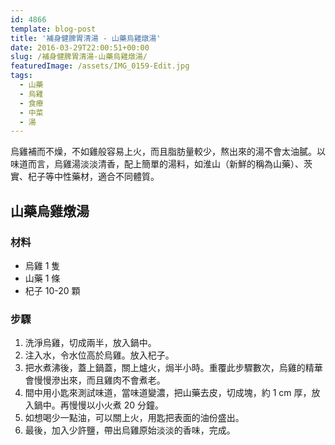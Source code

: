 ```yaml
---
id: 4866
template: blog-post
title: '補身健脾胃清湯 - 山藥烏雞燉湯'
date: 2016-03-29T22:00:51+00:00
slug: /補身健脾胃清湯-山藥烏雞燉湯/
featuredImage: /assets/IMG_0159-Edit.jpg
tags:
  - 山藥
  - 烏雞
  - 食療
  - 中菜
  - 湯
---
```

烏雞補而不燥，不如雞般容易上火，而且脂肪量較少，熬出來的湯不會太油膩。以味道而言，烏雞湯淡淡清香，配上簡單的湯料，如淮山（新鮮的稱為山藥）、茨實、杞子等中性藥材，適合不同體質。

<!--more-->

## 山藥烏雞燉湯

### 材料

* 烏雞 1 隻
* 山藥 1 條
* 杞子 10-20 顆

### 步驟

  1. 洗淨烏雞，切成兩半，放入鍋中。
  2. 注入水，令水位高於烏雞。放入杞子。
  3. 把水煮沸後，蓋上鍋蓋，關上爐火，焗半小時。重覆此步驟數次，烏雞的精華會慢慢滲出來，而且雞肉不會煮老。
  4. 間中用小匙來測試味道，當味道變濃，把山藥去皮，切成塊，約 1 cm 厚，放入鍋中。再慢慢以小火煮 20 分鐘。
  5. 如想喝少一點油，可以關上火，用匙把表面的油份盛出。
  6. 最後，加入少許鹽，帶出烏雞原始淡淡的香味，完成。